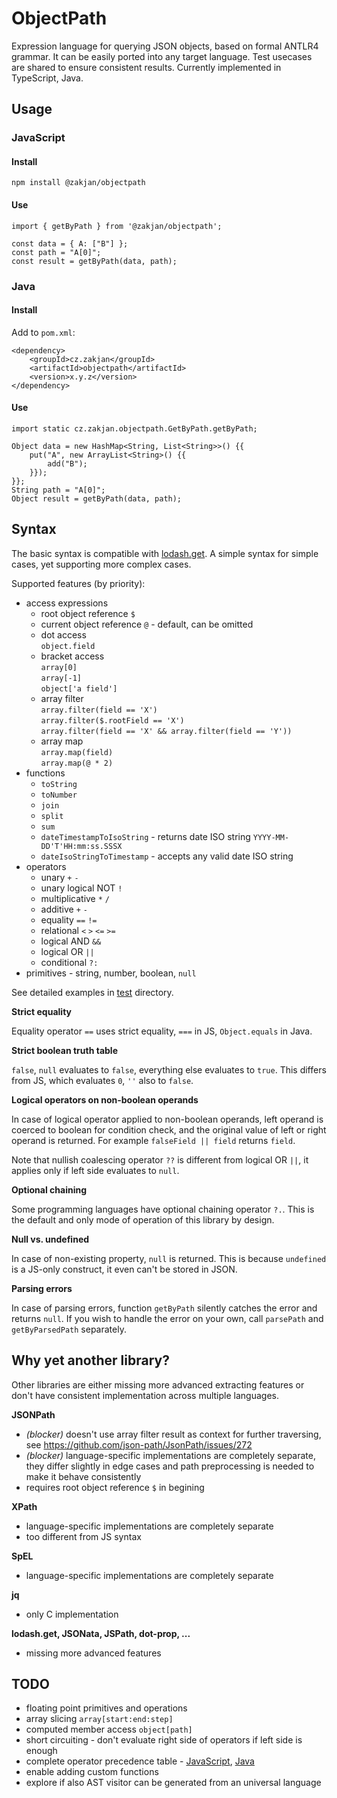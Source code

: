 # ObjectPath

Expression language for querying JSON objects, based on formal ANTLR4 grammar. It can be easily ported into any target language. Test usecases are shared to ensure consistent results. Currently implemented in TypeScript, Java.

## Usage

### JavaScript

#### Install

```
npm install @zakjan/objectpath
```

#### Use

```
import { getByPath } from '@zakjan/objectpath';

const data = { A: ["B"] };
const path = "A[0]";
const result = getByPath(data, path);
```

### Java

#### Install

Add to `pom.xml`:

```
<dependency>
    <groupId>cz.zakjan</groupId>
    <artifactId>objectpath</artifactId>
    <version>x.y.z</version>
</dependency>
```

#### Use

```
import static cz.zakjan.objectpath.GetByPath.getByPath;

Object data = new HashMap<String, List<String>>() {{
    put("A", new ArrayList<String>() {{
        add("B");
    }});
}};
String path = "A[0]";
Object result = getByPath(data, path);
```

## Syntax

The basic syntax is compatible with [lodash.get](https://lodash.com/docs#get). A simple syntax for simple cases, yet supporting more complex cases.

Supported features (by priority):

- access expressions
  - root object reference `$`
  - current object reference `@` - default, can be omitted
  - dot access<br>
    `object.field`
  - bracket access<br>
    `array[0]`<br>
    `array[-1]`<br>
    `object['a field']`
  - array filter<br>
    `array.filter(field == 'X')`<br>
    `array.filter($.rootField == 'X')`<br>
    `array.filter(field == 'X' && array.filter(field == 'Y'))`
  - array map<br>
    `array.map(field)`<br>
    `array.map(@ * 2)`
- functions
  - `toString`
  - `toNumber`
  - `join`
  - `split`
  - `sum`
  - `dateTimestampToIsoString` - returns date ISO string `YYYY-MM-DD'T'HH:mm:ss.SSSX`
  - `dateIsoStringToTimestamp` - accepts any valid date ISO string
- operators
  - unary `+` `-`
  - unary logical NOT `!`
  - multiplicative `*` `/`
  - additive `+` `-`
  - equality `==` `!=`
  - relational `<` `>` `<=` `>=`
  - logical AND `&&`
  - logical OR `||`
  - conditional `?:`
- primitives - string, number, boolean, `null`

See detailed examples in [test](test) directory.

**Strict equality**

Equality operator `==` uses strict equality, `===` in JS, `Object.equals` in Java.

**Strict boolean truth table**

`false`, `null` evaluates to `false`, everything else evaluates to `true`. This differs from JS, which evaluates `0`, `''` also to `false`.

**Logical operators on non-boolean operands**

In case of logical operator applied to non-boolean operands, left operand is coerced to boolean for condition check, and the original value of left or right operand is returned. For example `falseField || field` returns `field`.

Note that nullish coalescing operator `??` is different from logical OR `||`, it applies only if left side evaluates to `null`.

**Optional chaining**

Some programming languages have optional chaining operator `?.`. This is the default and only mode of operation of this library by design.

**Null vs. undefined**

In case of non-existing property, `null` is returned. This is because `undefined` is a JS-only construct, it even can't be stored in JSON.

**Parsing errors**

In case of parsing errors, function `getByPath` silently catches the error and returns `null`. If you wish to handle the error on your own, call `parsePath` and `getByParsedPath` separately.

## Why yet another library?

Other libraries are either missing more advanced extracting features or don't have consistent implementation across multiple languages.

**JSONPath**

- *(blocker)* doesn't use array filter result as context for further traversing, see https://github.com/json-path/JsonPath/issues/272
- *(blocker)* language-specific implementations are completely separate, they differ slightly in edge cases and path preprocessing is needed to make it behave consistently
- requires root object reference `$` in begining

**XPath**

- language-specific implementations are completely separate
- too different from JS syntax

**SpEL**

- language-specific implementations are completely separate

**jq**

- only C implementation

**lodash.get, JSONata, JSPath, dot-prop, ...**

- missing more advanced features

## TODO

- floating point primitives and operations
- array slicing `array[start:end:step]`
- computed member access `object[path]`
- short circuiting - don't evaluate right side of operators if left side is enough
- complete operator precedence table - [JavaScript](https://developer.mozilla.org/en-US/docs/Web/JavaScript/Reference/Operators/Operator_Precedence), [Java](https://introcs.cs.princeton.edu/java/11precedence/)
- enable adding custom functions
- explore if also AST visitor can be generated from an universal language
